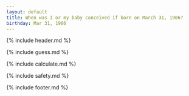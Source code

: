 ```yaml
---
layout: default
title: When was I or my baby conceived if born on March 31, 1906?
birthday: Mar 31, 1906
---
```


{% include header.md %}

{% include guess.md %}

{% include calculate.md %}

{% include safety.md %}

{% include footer.md %}



